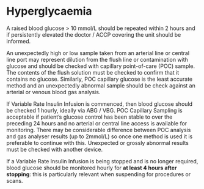 # Hyperglycaemia

A raised blood glucose > 10 mmol/L should be repeated within 2 hours and if persistently elevated the doctor / ACCP covering the unit should be informed.

An unexpectedly high or low sample taken from an arterial line or central line port may represent dilution from the flush line or contamination with glucose and should be checked with capillary point-of-care (POC) sample. The contents of the flush solution must be checked to confirm that it contains no glucose.  Similarly, POC capillary glucose is the least accurate method and an unexpectedly abnormal sample should be check against an arterial or venous blood gas analysis.

If Variable Rate Insulin Infusion is commenced, then blood glucose should be checked 1 hourly, ideally via ABG / VBG.  POC Capillary Sampling is acceptable if patient’s glucose control has been stable to over the preceding 24 hours and no arterial or central line access is available for monitoring. There may be considerable difference between POC analysis and gas analyser results (up to 2mmol/L) so once one method is used it is preferable to continue with this. Unexpected or grossly abnormal results must be checked with another device.

If a Variable Rate Insulin Infusion is being stopped and is no longer required, blood glucose should be monitored hourly for **at least 4 hours after stopping**: this is particularly relevant when suspending for procedures or scans.
